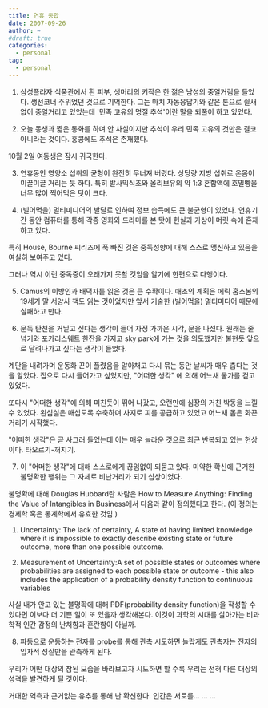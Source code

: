 ```yaml
---
title: 연휴 종합
date: 2007-09-26
author: ~
#draft: true
categories:
  - personal
tag:
  - personal
---
```




1. 삼성플라자 식품관에서 흰 피부, 생머리의 키작은 한 젊은 남성의 중얼거림을 들었다. 생선코너 주위었던 것으로 기억한다. 그는 마치 자동응답기와 같은 톤으로 쉴새없이 중얼거리고 있었는데 '민족 고유의 명절 추석'이란 말을 되풀이 하고 있었다.

2. 오늘 동생과 짧은 통화를 하며 안  사실이지만 추석이 우리 민족 고유의 것만은 결코 아니라는 것이다. 홍콩에도 추석은 존재했다. 

10월 2일 여동생은 잠시 귀국한다. 

3. 연휴동안 영양소 섭취의 균형이 완전히 무너져 버렸다. 상당량 지방 섭취로 온몸이 미끌미끌 거리는 듯 하다. 특히 발사믹식초와 올리브유의 약 1:3 혼합액에 호밀빵을 너무 많이 찍어먹은 탓이 크다.

4. (빌어먹을) 멀티미디어의 발달로 인하여 정보 습득에도 큰 불균형이 있었다. 연휴기간 동안 컴퓨터를 통해 각종 영화와 드라마를 본 탓에 현실과 가상이 머릿 속에 혼재하고 있다.

특히 House, Bourne 씨리즈에 푹 빠진 것은 중독성향에 대해 스스로 맹신하고 있음을 여실히 보여주고 있다.

그러나 역시 이런 중독증이 오래가지 못할 것임을 알기에 한편으로 다행이다.

5. Camus의 이방인과 배덕자를 읽은 것은 큰 수확이다. 애초의 계획은 에릭 홉스봄의 19세기 말 서양사 책도 읽는 것이었지만 앞서 기술한 (빌어먹을) 멀티미디어 때문에 실패하고 만다.

6. 문득 탄천을 거닐고 싶다는 생각이 들어 자정 가까운 시각, 문을 나섰다. 원래는 줄넘기와 포카리스웨트 한잔을 가지고 sky park에 가는 것을 의도했지만 불현듯 앞으로 달려나가고 싶다는 생각이 들었다.

계단을 내려가며 운동화 끈이 풀렸음을 알아채고 다시 묶는 동안 날씨가 매우 춥다는 것을 알았다. 집으로 다시 들어가고 싶었지만, "어떠한 생각" 에 의해 어느새 물가를 걷고 있었다.

또다시 "어떠한 생각"에 의해 미친듯이 뛰어 나갔고, 오랜만에 심장의 거친 박동을 느낄 수 있었다. 왼심실은 매섭도록 수축하며 사지로 피를 공급하고 있었고 어느새 몸은 화끈거리기 시작했다.

"어떠한 생각"은 곧 사그러 들었는데 이는 매우 놀라운 것으로 최근 반복되고 있는 현상이다. 타오르기-꺼지기.

7. 이 "어떠한 생각"에 대해 스스로에게 끊임없이 되묻고 있다. 미약한 확신에 근거한 불명확한 행위는  그 자체로 비난거리가 되기 십상이었다.

불명확에 대해 Douglas Hubbard란 사람은 How to Measure Anything: Finding the Value of Intangibles in Business에서 다음과 같이 정의했다고 한다. (이 정의는 경제학 혹은 통계학에서 유효한 것임.)

1. Uncertainty: The lack of certainty, A state of having limited knowledge where it is impossible to exactly describe existing state or future outcome, more than one possible outcome.

2. Measurement of Uncertainty:A set of possible states or outcomes where probabilities are assigned to each possible state or outcome - this also includes the application of a probability density function to continuous variables

사실 내가 안고 있는 불명확에 대해 PDF(probability density function)을 작성할 수 있다면 이보다 더 기쁜 일이 또 있을까 생각해본다. 이것이 과학의 시대를 살아가는 비과학적 인간 감정의 난처함과 혼란함이 아닐까.

8. 파동으로 운동하는 전자를 probe를 통해 관측 시도하면 놀랍게도 관측자는 전자의 입자적 성질만을 관측하게 된다.

우리가 어떤 대상의 참된 모습을 바라보고자 시도하면 할 수록 우리는 전혀 다른 대상의 성격을 발견하게 될 것이다.

거대한 억측과 근거없는 유추를 통해 난 확신한다. 인간은 서로를... ... ...




 






